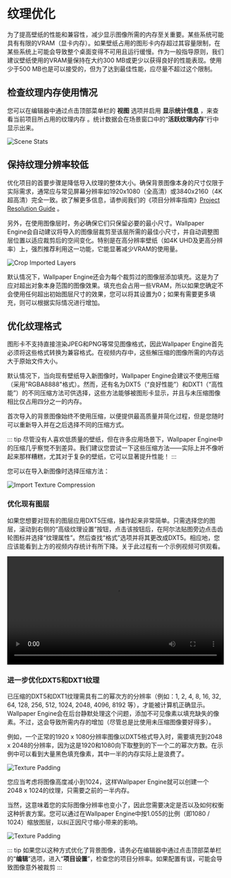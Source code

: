 # 纹理优化

为了提高壁纸的性能和兼容性，减少显示图像所需的内存至关重要。某些系统可能具有有限的VRAM（显卡内存）。如果壁纸占用的图形卡内存超过其容量限制，在某些系统上可能会导致整个桌面变得不可用且运行缓慢。作为一般指导原则，我们建议壁纸使用的VRAM量保持在大约300 MB或更少以获得良好的性能表现。使用少于500 MB也是可以接受的，但为了达到最佳性能，应尽量不超过这个限制。

## 检查纹理内存使用情况

您可以在编辑器中通过点击顶部菜单栏的 **视图** 选项并启用 **显示统计信息** ，来查看当前项目所占用的纹理内存 。统计数据会在场景窗口中的“**活跃纹理内存**”行中显示出来。

![Scene Stats](/wallpaper-engine-docs/img/performance/Stats.png)

## 保持纹理分辨率较低

优化项目的首要步骤是降低导入纹理的整体大小。确保背景图像本身的尺寸仅限于实际需求，通常应与常见屏幕分辨率如1920x1080（全高清）或3840x2160（4K超高清）完全一致。欲了解更多信息，请参阅我们的《项目分辨率指南》[Project Resolution Guide](/performance/resolution) 。

另外，在使用图像层时，务必确保它们只保留必要的最小尺寸。Wallpaper Engine会自动建议将导入的图像层裁剪至该层所需的最佳小尺寸，并自动调整图层位置以适应裁剪后的空间变化。特别是在高分辨率壁纸（如4K UHD及更高分辨率）上，强烈推荐利用这一功能，它能显著减少VRAM的使用量。

![Crop Imported Layers](/wallpaper-engine-docs/img/performance/Cropping.png)

默认情况下，Wallpaper Engine还会为每个裁剪过的图像层添加填充。这是为了应对超出对象本身范围的图像效果。填充也会占用一些VRAM，所以如果您确定不会使用任何超出初始图层尺寸的效果，您可以将其设置为0；如果有需要更多填充，则可以根据实际情况进行增加。	

## 优化纹理格式

图形卡不支持直接渲染JPEG和PNG等常见图像格式，因此Wallpaper Engine首先必须将这些格式转换为兼容格式。在视频内存中，这些解压缩的图像所需的内存远大于原始文件大小。

默认情况下，当向现有壁纸导入新图像时，Wallpaper Engine会建议不使用压缩（采用"RGBA8888"格式）。然而，还有名为DXT5（“良好性能”）和DXT1（“高性能”）的不同压缩方法可供选择，这些方法能够被图形卡显示，并且与未压缩图像相比仅占用四分之一的内存。

首次导入的背景图像始终不使用压缩，以便提供最高质量并简化过程，但是您随时可以重新导入并在之后选择不同的压缩方式。

::: tip
尽管没有人喜欢低质量的壁纸，但在许多应用场景下，Wallpaper Engine中的压缩几乎察觉不到差异。我们建议您尝试一下这些压缩方法——实际上并不像听起来那样糟糕，尤其对于复杂的壁纸，它可以显著提升性能！
:::

您可以在导入新图像时选择压缩方法：

![Import Texture Compression](/wallpaper-engine-docs/img/performance/Import_compression.png)

### 优化现有图层

如果您想要对现有的图层应用DXT5压缩，操作起来非常简单。只需选择您的图层，滚动到右侧的“高级纹理设置”按钮，点击该按钮后，在阿尔法贴图旁边点击齿轮图标并选择“纹理属性”。然后查找“格式”选项并将其更改成DXT5。相应地，您应该能看到上方的视频内存统计有所下降。关于此过程有一个示例视频可供观看。

<video width="100%" controls autoplay loop>
  <source :src="$withBase('/videos/texture_format_change.mp4')" type="video/mp4">
  Your browser does not support the video tag.
</video>

### 进一步优化DXT5和DXT1纹理

已压缩的DXT5和DXT1纹理需具有二的幂次方的分辨率（例如：1, 2, 4, 8, 16, 32, 64, 128, 256, 512, 1024, 2048, 4096, 8192 等），才能被计算机正确显示。Wallpaper Engine会在后台静默处理这个问题，添加不可见像素以填充缺失的像素。不过，这会导致所需内存的增加（尽管总是比使用未压缩图像要好得多）。

例如，一个正常的1920 x 1080分辨率图像以DXT5格式导入时，需要填充到2048 x 2048的分辨率，因为这是1920和1080向下取整到的下一个二的幂次方数。在示例中可以看到大量黑色填充像素，其中一半的内存实际上是浪费了。

![Texture Padding](/wallpaper-engine-docs/img/performance/Power_of_two_padding.png)

您应当考虑将图像高度减小到1024，这样Wallpaper Engine就可以创建一个2048 x 1024的纹理，只需要之前的一半内存。

当然，这意味着您的实际图像分辨率也变小了，因此您需要决定是否以及如何权衡这种折衷方案。您可以通过在Wallpaper Engine中按1.055的比例（即1080 / 1024）缩放图层，以纠正因尺寸缩小带来的影响。

![Texture Padding](/wallpaper-engine-docs/img/performance/Fix_optimized_scale.png)

::: tip
如果您以这种方式优化了背景图像，请务必在编辑器中通过点击顶部菜单栏的“**编辑**”选项，进入“**项目设置**”，检查您的项目分辨率。如果配置有误，可能会导致图像意外被裁剪
:::













